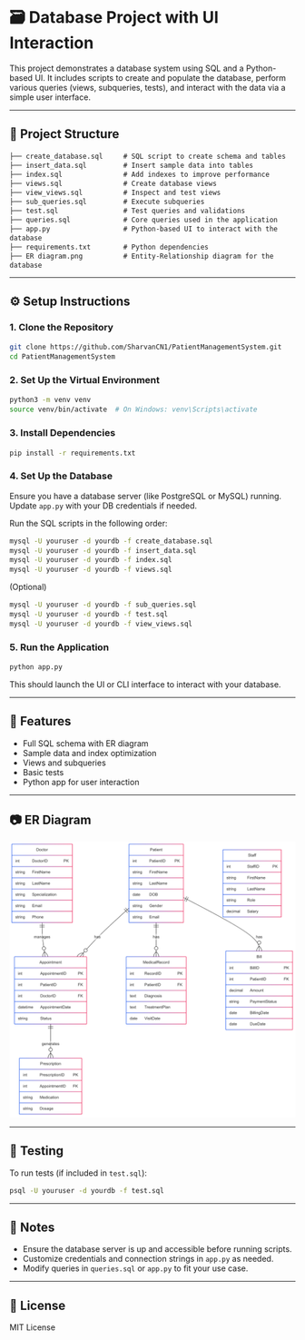 # 🗃️ Database Project with UI Interaction

This project demonstrates a database system using SQL and a Python-based UI. It includes scripts to create and populate the database, perform various queries (views, subqueries, tests), and interact with the data via a simple user interface.

---

## 📁 Project Structure

```
├── create_database.sql     # SQL script to create schema and tables
├── insert_data.sql         # Insert sample data into tables
├── index.sql               # Add indexes to improve performance
├── views.sql               # Create database views
├── view_views.sql          # Inspect and test views
├── sub_queries.sql         # Execute subqueries
├── test.sql                # Test queries and validations
├── queries.sql             # Core queries used in the application
├── app.py                  # Python-based UI to interact with the database
├── requirements.txt        # Python dependencies
├── ER diagram.png          # Entity-Relationship diagram for the database
```

---

## ⚙️ Setup Instructions

### 1. Clone the Repository

```bash
git clone https://github.com/SharvanCN1/PatientManagementSystem.git
cd PatientManagementSystem 
```

### 2. Set Up the Virtual Environment

```bash
python3 -m venv venv
source venv/bin/activate  # On Windows: venv\Scripts\activate
```

### 3. Install Dependencies

```bash
pip install -r requirements.txt
```

### 4. Set Up the Database

Ensure you have a database server (like PostgreSQL or MySQL) running. Update `app.py` with your DB credentials if needed.

Run the SQL scripts in the following order:

```bash
mysql -U youruser -d yourdb -f create_database.sql
mysql -U youruser -d yourdb -f insert_data.sql
mysql -U youruser -d yourdb -f index.sql
mysql -U youruser -d yourdb -f views.sql
```

(Optional)
```bash
mysql -U youruser -d yourdb -f sub_queries.sql
mysql -U youruser -d yourdb -f test.sql
mysql -U youruser -d yourdb -f view_views.sql
```

### 5. Run the Application

```bash
python app.py
```

This should launch the UI or CLI interface to interact with your database.

---

## 🧠 Features

- Full SQL schema with ER diagram
- Sample data and index optimization
- Views and subqueries
- Basic tests
- Python app for user interaction

---

## 📷 ER Diagram

![ER Diagram](ER%20diagram.png)

---

## 🧪 Testing

To run tests (if included in `test.sql`):

```bash
psql -U youruser -d yourdb -f test.sql
```

---

## 📌 Notes

- Ensure the database server is up and accessible before running scripts.
- Customize credentials and connection strings in `app.py` as needed.
- Modify queries in `queries.sql` or `app.py` to fit your use case.

---

## 📄 License

MIT License

